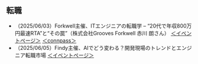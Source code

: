 ## 転職
- （2025/06/03）Forkwell主催、ITエンジニアの転職学 – “20代で年収800万円最速RTA”と“その罠”（株式会社Grooves Forkwell 赤川 朗さん） [＜イベントページ＞](https://jobs.forkwell.com/events/9n4nujrp5) [＜connpass＞](https://forkwell.connpass.com/event/349495/)
- （2025/06/05）Findy主催、AIでどう変わる？開発現場のトレンドとエンジニア転職市場 [＜イベントページ＞](https://techplay.jp/event/981668)
